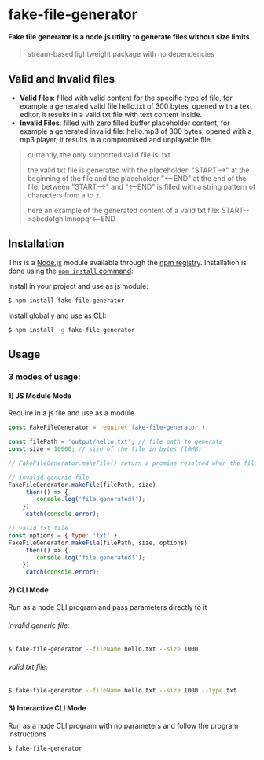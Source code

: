 # fake-file-generator

#### Fake file generator is a node.js utility to generate files without size limits

> stream-based lightweight package with no dependencies


## Valid and Invalid files

- **Valid files**: filled with valid content for the specific type of file, for example a generated valid file hello.txt of 300 bytes, opened with a text editor, it results in a valid txt file with text content inside.
- **Invalid Files**: filled with zero filled buffer placeholder content, for example a generated invalid file: hello.mp3 of 300 bytes, opened with a mp3 player, it results in a compromised and unplayable file.
> currently, the only supported valid file is: txt.
> 
> the valid txt file is generated with the placeholder: "START-->" at the beginning of the file and the placeholder "<--END" at the end of the file, between "START-->" and  "<--END" is filled with a string pattern of characters from a to z.
>
> here an example of the generated content of a valid txt file: START-->abcdefghilmnopqr<--END 


## Installation

This is a [Node.js](https://nodejs.org/en/) module available through the
[npm registry](https://www.npmjs.com/). Installation is done using the
[`npm install` command](https://docs.npmjs.com/getting-started/installing-npm-packages-locally):

Install in your project and use as js module:
```sh
$ npm install fake-file-generator
```

Install globally and use as CLI:
```sh
$ npm install -g fake-file-generator
```

## Usage

### 3 modes of usage:

#### 1) JS Module Mode
Require in a js file and use as a module

```javascript
const FakeFileGenerator = require('fake-file-generator');

const filePath = 'output/hello.txt'; // file path to generate 
const size = 10000; // size of the file in bytes (10MB)

// FakeFileGenerator.makeFile() return a promise resolved when the file is completely written on the file system

// invalid generic file
FakeFileGenerator.makeFile(filePath, size)
    .then(() => {
        console.log('file generated!');
    })
    .catch(console.error);

// valid txt file
const options = { type: 'txt' }
FakeFileGenerator.makeFile(filePath, size, options)
    .then(() => {
        console.log('file generated!');
    })
    .catch(console.error);
```

#### 2) CLI Mode
Run as a node CLI program and pass parameters directly to it

###### invalid generic file:
```sh
$ fake-file-generator --fileName hello.txt --size 1000
```

###### valid txt file:
```sh
$ fake-file-generator --fileName hello.txt --size 1000 --type txt
```

#### 3) Interactive CLI Mode
Run as a node CLI program with no parameters and follow the program instructions


```sh
$ fake-file-generator
```
